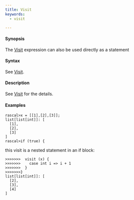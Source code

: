 ```yaml
---
title: Visit
keywords:
  - visit

---
```


#### Synopsis

The [Visit](../../../Rascal/Expressions/Visit/index.md) expression can also be used directly as a statement

#### Syntax

See [Visit](../../../Rascal/Expressions/Visit/index.md).

#### Description

See [Visit](../../../Rascal/Expressions/Visit/index.md) for the details.

#### Examples


```rascal-shell 
rascal>x = [[1],[2],[3]];
list[list[int]]: [
  [1],
  [2],
  [3]
]
rascal>if (true) {
```
this visit is a nested statement in an if block:
```rascal-shell
>>>>>>>  visit (x) {
>>>>>>>    case int i => i + 1
>>>>>>>  }
>>>>>>>}
list[list[int]]: [
  [2],
  [3],
  [4]
]
```


